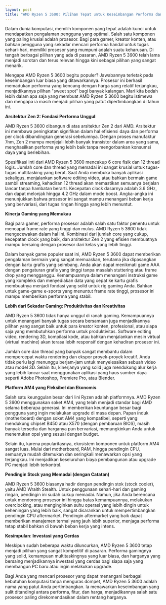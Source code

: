 ```yaml
---
layout: post
title: "AMD Ryzen 5 3600: Pilihan Tepat untuk Keseimbangan Performa dan Harga"
---
```


Dalam dunia komputasi, memilih komponen yang tepat adalah kunci untuk mendapatkan pengalaman pengguna yang optimal. Salah satu komponen yang paling krusial adalah prosesor. Bagi para gamer, kreator konten, atau bahkan pengguna yang sekadar mencari performa handal untuk tugas sehari-hari, memiliki prosesor yang mumpuni adalah suatu keharusan. Di tengah berbagai pilihan yang ada di pasaran, AMD Ryzen 5 3600 telah lama menjadi sorotan dan terus relevan hingga kini sebagai pilihan yang sangat menarik.

Mengapa AMD Ryzen 5 3600 begitu populer? Jawabannya terletak pada keseimbangan luar biasa yang ditawarkannya. Prosesor ini berhasil memadukan performa yang kencang dengan harga yang relatif terjangkau, menjadikannya pilihan "sweet spot" bagi banyak kalangan. Mari kita bedah lebih dalam apa saja yang membuat AMD Ryzen 5 3600 begitu istimewa dan mengapa ia masih menjadi pilihan yang patut dipertimbangkan di tahun ini.

**Arsitektur Zen 2: Fondasi Performa Unggul**

AMD Ryzen 5 3600 dibangun di atas arsitektur Zen 2 dari AMD. Arsitektur ini membawa peningkatan signifikan dalam hal efisiensi daya dan performa per clock dibandingkan generasi sebelumnya. Dengan proses manufaktur 7nm, Zen 2 mampu menjejali lebih banyak transistor dalam area yang sama, menghasilkan performa yang lebih baik tanpa mengorbankan konsumsi daya yang berlebihan.

Spesifikasi inti dari AMD Ryzen 5 3600 mencakup 6 core fisik dan 12 thread logis. Jumlah core dan thread yang memadai ini sangat krusial untuk tugas-tugas multitasking yang berat. Saat Anda membuka banyak aplikasi sekaligus, menjalankan software editing video, atau bahkan bermain game sambil streaming, kehadiran 12 thread akan memastikan semuanya berjalan lancar tanpa hambatan berarti. Kecepatan clock dasarnya adalah 3.6 GHz, dan dapat melonjak hingga 4.2 GHz dalam mode boost. Angka-angka ini menunjukkan bahwa prosesor ini sangat mampu menangani beban kerja yang bervariasi, dari tugas ringan hingga yang lebih menuntut.

**Kinerja Gaming yang Memukau**

Bagi para gamer, performa prosesor adalah salah satu faktor penentu untuk mencapai frame rate yang tinggi dan mulus. AMD Ryzen 5 3600 tidak mengecewakan dalam hal ini. Kombinasi dari jumlah core yang cukup, kecepatan clock yang baik, dan arsitektur Zen 2 yang efisien membuatnya mampu bersaing dengan prosesor dari kelas yang lebih tinggi.

Dalam banyak game populer saat ini, AMD Ryzen 5 3600 dapat memberikan pengalaman bermain yang sangat memuaskan, terutama jika dipasangkan dengan kartu grafis yang seimbang. Anda akan dapat menikmati game AAA dengan pengaturan grafis yang tinggi tanpa masalah stuttering atau frame drop yang mengganggu. Kemampuannya dalam menangani instruksi game yang kompleks dan menyediakan data yang cepat ke kartu grafis membuatnya menjadi fondasi yang solid untuk rig gaming Anda. Bahkan untuk game-game e-sports yang menuntut frame rate tinggi, prosesor ini mampu memberikan performa yang stabil.

**Lebih dari Sekadar Gaming: Produktivitas dan Kreativitas**

AMD Ryzen 5 3600 tidak hanya unggul di ranah gaming. Kemampuannya untuk menangani banyak tugas secara bersamaan juga menjadikannya pilihan yang sangat baik untuk para kreator konten, profesional, atau siapa saja yang membutuhkan performa untuk produktivitas. Software editing video, rendering 3D, kompilasi kode, atau bahkan menjalankan mesin virtual (virtual machine) akan terasa lebih responsif dengan kehadiran prosesor ini.

Jumlah core dan thread yang banyak sangat membantu dalam mempercepat waktu rendering dan ekspor proyek-proyek kreatif. Anda tidak perlu lagi menunggu berjam-jam untuk menyelesaikan sebuah video atau model 3D. Selain itu, kinerjanya yang solid juga mendukung alur kerja yang lebih lancar saat menggunakan aplikasi yang haus sumber daya seperti Adobe Photoshop, Premiere Pro, atau Blender.

**Platform AM4 yang Fleksibel dan Ekonomis**

Salah satu keunggulan besar dari lini Ryzen adalah platformnya. AMD Ryzen 5 3600 menggunakan soket AM4, yang telah menjadi standar bagi AMD selama beberapa generasi. Ini memberikan keuntungan besar bagi pengguna yang ingin melakukan upgrade di masa depan. Papan induk (motherboard) dengan soket AM4 yang kompatibel, seperti yang mendukung chipset B450 atau X570 (dengan pembaruan BIOS), masih banyak tersedia dan harganya pun bervariasi, memungkinkan Anda untuk menemukan opsi yang sesuai dengan budget.

Selain itu, karena popularitasnya, ekosistem komponen untuk platform AM4 sangat luas. Mulai dari motherboard, RAM, hingga pendingin CPU, semuanya mudah ditemukan dan seringkali menawarkan opsi yang terjangkau. Ini menjadikan keseluruhan biaya pembangunan atau upgrade PC menjadi lebih terkontrol.

**Pendingin Stock yang Memadai (dengan Catatan)**

AMD Ryzen 5 3600 biasanya hadir dengan pendingin stok (stock cooler), yaitu AMD Wraith Stealth. Untuk penggunaan sehari-hari dan gaming ringan, pendingin ini sudah cukup memadai. Namun, jika Anda berencana untuk mendorong prosesor ini hingga batas kemampuannya, melakukan overclocking, atau menginginkan suhu operasi yang lebih dingin untuk keheningan yang lebih baik, sangat disarankan untuk mempertimbangkan pendingin CPU aftermarket. Pendingin aftermarket yang baik dapat memberikan manajemen termal yang jauh lebih superior, menjaga performa tetap stabil bahkan di bawah beban kerja yang intens.

**Kesimpulan: Investasi yang Cerdas**

Meskipun sudah beberapa waktu diluncurkan, AMD Ryzen 5 3600 tetap menjadi pilihan yang sangat kompetitif di pasaran. Performa gamingnya yang solid, kemampuan multitaskingnya yang luar biasa, dan harganya yang bersaing menjadikannya investasi yang cerdas bagi siapa saja yang membangun PC baru atau ingin melakukan upgrade.

Bagi Anda yang mencari prosesor yang dapat menangani berbagai kebutuhan komputasi tanpa menguras dompet, AMD Ryzen 5 3600 adalah nama yang patut Anda pertimbangkan. Ia menawarkan keseimbangan yang sulit ditandingi antara performa, fitur, dan harga, menjadikannya salah satu prosesor paling direkomendasikan dalam rentang harganya.

